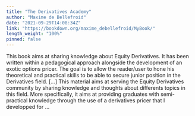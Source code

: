 ```yaml
---
title: "The Derivatives Academy"
author: "Maxime de Bellefroid"
date: "2021-09-29T14:08:34Z"
link: "https://bookdown.org/maxime_debellefroid/MyBook/"
length_weight: "100%"
pinned: false
---
```


This book aims at sharing knowledge about Equity Derivatives. It has been written within a pedagogical approach alongside the development of an exotic options pricer. The goal is to allow the reader/user to hone his theoretical and practical skills to be able to secure junior position in the Derivatives field. [...] This material aims at serving the Equity Derivatives community by sharing knowledge and thoughts about differents topics in this field. More specifically, it aims at providing graduates with semi-practical knowledge through the use of a derivatives pricer that I developped for ...
